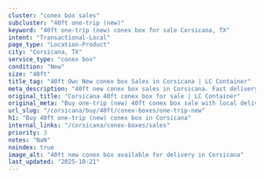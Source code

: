 ```yaml
---
cluster: "conex box sales"
subcluster: "40ft one-trip (new)"
keyword: "40ft one-trip (new) conex box for sale Corsicana, TX"
intent: "Transactional-Local"
page_type: "Location-Product"
city: "Corsicana, TX"
service_type: "conex box"
condition: "New"
size: "40ft"
title_tag: "40ft Owc New conex box Sales in Corsicana | LC Container"
meta_description: "40ft new conex box sales in Corsicana. Fast delivery, competitive pricing. Serving conex boxes area. Quote ID: WBM. Call (214) 524-4168 for your free quote today."
original_title: "Corsicana 40ft conex box for sale | LC Container"
original_meta: "Buy one-trip (new) 40ft conex box sale with local delivery in Corsicana, TX. LC Container — local Since 2003. Request a fast quote today."
url_slug: "/corsicana/buy/40ft/conex-boxes/one-trip-new"
h1: "Buy 40ft one-trip (new) conex box in Corsicana"
internal_links: "/corsicana/conex-boxes/sales"
priority: 3
notes: "NaN"
noindex: true
image_alt: "40ft new conex box available for delivery in Corsicana"
last_updated: "2025-10-21"
---
```


<!-- TODO: Add unique city/inventory copy, images, and internal links here. -->

